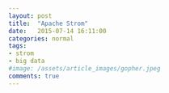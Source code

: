 ```yaml
---
layout: post
title:  "Apache Strom"
date:   2015-07-14 16:11:00
categories: normal
tags:
- strom
- big data
#image: /assets/article_images/gopher.jpeg
comments: true
---
```

<script src="https://gist.github.com/ganeshramr/2fe3d180fb337746bd73.js"></script>
